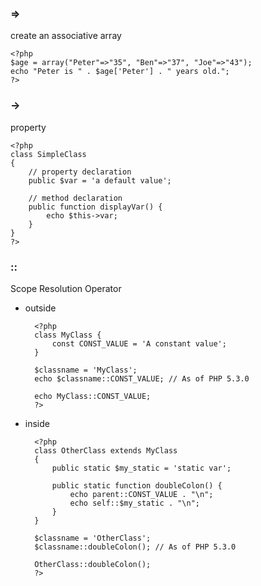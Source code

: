 ### =>
create an associative array

    <?php
    $age = array("Peter"=>"35", "Ben"=>"37", "Joe"=>"43");
    echo "Peter is " . $age['Peter'] . " years old.";
    ?>
        
### ->
property

    <?php
    class SimpleClass
    {
        // property declaration
        public $var = 'a default value';

        // method declaration
        public function displayVar() {
            echo $this->var;
        }
    }
    ?>
    
### ::
Scope Resolution Operator 

* outside

        <?php
        class MyClass {
            const CONST_VALUE = 'A constant value';
        }

        $classname = 'MyClass';
        echo $classname::CONST_VALUE; // As of PHP 5.3.0

        echo MyClass::CONST_VALUE;
        ?>
        
* inside

        <?php
        class OtherClass extends MyClass
        {
            public static $my_static = 'static var';

            public static function doubleColon() {
                echo parent::CONST_VALUE . "\n";
                echo self::$my_static . "\n";
            }
        }

        $classname = 'OtherClass';
        $classname::doubleColon(); // As of PHP 5.3.0

        OtherClass::doubleColon();
        ?>









  



